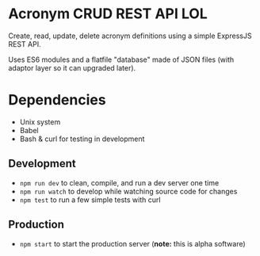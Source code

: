 # Acronym CRUD REST API LOL
Create, read, update, delete acronym definitions using a simple ExpressJS REST API.

Uses ES6 modules and a flatfile "database" made of JSON files (with adaptor layer so it can upgraded later).

# Dependencies
* Unix system
* Babel
* Bash & curl for testing in development

## Development
* `npm run dev` to clean, compile, and run a dev server one time
* `npm run watch` to develop while watching source code for changes
* `npm test` to run a few simple tests with curl

## Production
* `npm start` to start the production server (**note:** this is alpha software)